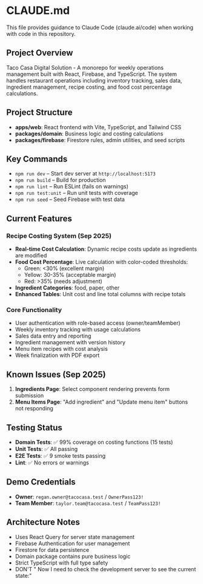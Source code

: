 # CLAUDE.md

This file provides guidance to Claude Code (claude.ai/code) when working with code in this repository.

## Project Overview

Taco Casa Digital Solution - A monorepo for weekly operations management built with React, Firebase, and TypeScript. The system handles restaurant operations including inventory tracking, sales data, ingredient management, recipe costing, and food cost percentage calculations.

## Project Structure

- **apps/web**: React frontend with Vite, TypeScript, and Tailwind CSS
- **packages/domain**: Business logic and costing calculations
- **packages/firebase**: Firestore rules, admin utilities, and seed scripts

## Key Commands

- `npm run dev` – Start dev server at `http://localhost:5173`
- `npm run build` – Build for production
- `npm run lint` – Run ESLint (fails on warnings)
- `npm run test:unit` – Run unit tests with coverage
- `npm run seed` – Seed Firebase with test data

## Current Features

### Recipe Costing System (Sep 2025)
- **Real-time Cost Calculation**: Dynamic recipe costs update as ingredients are modified
- **Food Cost Percentage**: Live calculation with color-coded thresholds:
  - Green: <30% (excellent margin)
  - Yellow: 30-35% (acceptable margin)
  - Red: >35% (needs adjustment)
- **Ingredient Categories**: food, paper, other
- **Enhanced Tables**: Unit cost and line total columns with recipe totals

### Core Functionality
- User authentication with role-based access (owner/teamMember)
- Weekly inventory tracking with usage calculations
- Sales data entry and reporting
- Ingredient management with version history
- Menu item recipes with cost analysis
- Week finalization with PDF export

## Known Issues (Sep 2025)

1. **Ingredients Page**: Select component rendering prevents form submission
2. **Menu Items Page**: "Add ingredient" and "Update menu item" buttons not responding

## Testing Status

- **Domain Tests**: ✅ 99% coverage on costing functions (15 tests)
- **Unit Tests**: ✅ All passing
- **E2E Tests**: ✅ 9 smoke tests passing
- **Lint**: ✅ No errors or warnings

## Demo Credentials

- **Owner**: `regan.owner@tacocasa.test` / `OwnerPass123!`
- **Team Member**: `taylor.team@tacocasa.test` / `TeamPass123!`

## Architecture Notes

- Uses React Query for server state management
- Firebase Authentication for user management
- Firestore for data persistence
- Domain package contains pure business logic
- Strict TypeScript with full type safety
- DON'T  " Now I need to check the development server to see the current
  state:"